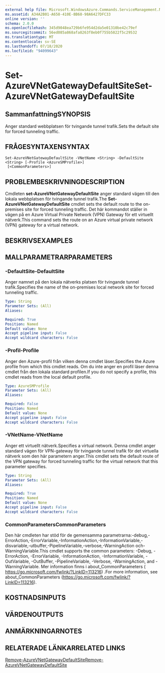 ```yaml
---
external help file: Microsoft.WindowsAzure.Commands.ServiceManagement.Network.dll-Help.xml
ms.assetid: A34A2B01-A658-410E-8B68-98A6427DFC33
online version: ''
schema: 2.0.0
ms.openlocfilehash: 345d9048ea729b6fe954d2da5e01310be42c79ef
ms.sourcegitcommit: 56ed085a868afa8263f8eb0f755b5822f5c29532
ms.translationtype: MT
ms.contentlocale: sv-SE
ms.lasthandoff: 07/18/2020
ms.locfileid: "94099643"
---
```

# <span data-ttu-id="be8bf-101">Set-AzureVNetGatewayDefaultSite</span><span class="sxs-lookup"><span data-stu-id="be8bf-101">Set-AzureVNetGatewayDefaultSite</span></span>

## <span data-ttu-id="be8bf-102">Sammanfattning</span><span class="sxs-lookup"><span data-stu-id="be8bf-102">SYNOPSIS</span></span>
<span data-ttu-id="be8bf-103">Anger standard webbplatsen för tvingande tunnel trafik.</span><span class="sxs-lookup"><span data-stu-id="be8bf-103">Sets the default site for forced tunneling traffic.</span></span>

## <span data-ttu-id="be8bf-104">FRÅGESYNTAXEN</span><span class="sxs-lookup"><span data-stu-id="be8bf-104">SYNTAX</span></span>

```
Set-AzureVNetGatewayDefaultSite -VNetName <String> -DefaultSite <String> [-Profile <AzureSMProfile>]
 [<CommonParameters>]
```

## <span data-ttu-id="be8bf-105">PROBLEMBESKRIVNING</span><span class="sxs-lookup"><span data-stu-id="be8bf-105">DESCRIPTION</span></span>
<span data-ttu-id="be8bf-106">Cmdleten **set-AzureVNetGatewayDefaultSite** anger standard vägen till den lokala webbplatsen för tvingande tunnel trafik.</span><span class="sxs-lookup"><span data-stu-id="be8bf-106">The **Set-AzureVNetGatewayDefaultSite** cmdlet sets the default route to the on-premises site for forced tunneling traffic.</span></span>
<span data-ttu-id="be8bf-107">Det här kommandot ställer in vägen på en Azure Virtual Private Network (VPN) Gateway för ett virtuellt nätverk.</span><span class="sxs-lookup"><span data-stu-id="be8bf-107">This command sets the route on an Azure virtual private network (VPN) gateway for a virtual network.</span></span>

## <span data-ttu-id="be8bf-108">BESKRIVS</span><span class="sxs-lookup"><span data-stu-id="be8bf-108">EXAMPLES</span></span>

## <span data-ttu-id="be8bf-109">MALLPARAMETRAR</span><span class="sxs-lookup"><span data-stu-id="be8bf-109">PARAMETERS</span></span>

### <span data-ttu-id="be8bf-110">-DefaultSite</span><span class="sxs-lookup"><span data-stu-id="be8bf-110">-DefaultSite</span></span>
<span data-ttu-id="be8bf-111">Anger namnet på den lokala nätverks platsen för tvingande tunnel trafik.</span><span class="sxs-lookup"><span data-stu-id="be8bf-111">Specifies the name of the on-premises local network site for forced tunneling traffic.</span></span>

```yaml
Type: String
Parameter Sets: (All)
Aliases: 

Required: True
Position: Named
Default value: None
Accept pipeline input: False
Accept wildcard characters: False
```

### <span data-ttu-id="be8bf-112">-Profil</span><span class="sxs-lookup"><span data-stu-id="be8bf-112">-Profile</span></span>
<span data-ttu-id="be8bf-113">Anger den Azure-profil från vilken denna cmdlet läser.</span><span class="sxs-lookup"><span data-stu-id="be8bf-113">Specifies the Azure profile from which this cmdlet reads.</span></span>
<span data-ttu-id="be8bf-114">Om du inte anger en profil läser denna cmdlet från den lokala standard profilen.</span><span class="sxs-lookup"><span data-stu-id="be8bf-114">If you do not specify a profile, this cmdlet reads from the local default profile.</span></span>

```yaml
Type: AzureSMProfile
Parameter Sets: (All)
Aliases: 

Required: False
Position: Named
Default value: None
Accept pipeline input: False
Accept wildcard characters: False
```

### <span data-ttu-id="be8bf-115">-VNetName</span><span class="sxs-lookup"><span data-stu-id="be8bf-115">-VNetName</span></span>
<span data-ttu-id="be8bf-116">Anger ett virtuellt nätverk.</span><span class="sxs-lookup"><span data-stu-id="be8bf-116">Specifies a virtual network.</span></span>
<span data-ttu-id="be8bf-117">Denna cmdlet anger standard vägen för VPN-gateway för tvingande tunnel trafik för det virtuella nätverk som den här parametern anger.</span><span class="sxs-lookup"><span data-stu-id="be8bf-117">This cmdlet sets the default route of the VPN gateway for forced tunneling traffic for the virtual network that this parameter specifies.</span></span>

```yaml
Type: String
Parameter Sets: (All)
Aliases: 

Required: True
Position: Named
Default value: None
Accept pipeline input: False
Accept wildcard characters: False
```

### <span data-ttu-id="be8bf-118">CommonParameters</span><span class="sxs-lookup"><span data-stu-id="be8bf-118">CommonParameters</span></span>
<span data-ttu-id="be8bf-119">Den här cmdleten har stöd för de gemensamma parametrarna:-debug,-ErrorAction,-ErrorVariable,-InformationAction,-InformationVariable,-disvariable,-utbuffer,-PipelineVariable,-verbose,-WarningAction och-WarningVariable.</span><span class="sxs-lookup"><span data-stu-id="be8bf-119">This cmdlet supports the common parameters: -Debug, -ErrorAction, -ErrorVariable, -InformationAction, -InformationVariable, -OutVariable, -OutBuffer, -PipelineVariable, -Verbose, -WarningAction, and -WarningVariable.</span></span> <span data-ttu-id="be8bf-120">Mer information finns i about_CommonParameters ( https://go.microsoft.com/fwlink/?LinkID=113216) .</span><span class="sxs-lookup"><span data-stu-id="be8bf-120">For more information, see about_CommonParameters (https://go.microsoft.com/fwlink/?LinkID=113216).</span></span>

## <span data-ttu-id="be8bf-121">KOSTNADS</span><span class="sxs-lookup"><span data-stu-id="be8bf-121">INPUTS</span></span>

## <span data-ttu-id="be8bf-122">VÄRDEN</span><span class="sxs-lookup"><span data-stu-id="be8bf-122">OUTPUTS</span></span>

## <span data-ttu-id="be8bf-123">ANMÄRKNINGAR</span><span class="sxs-lookup"><span data-stu-id="be8bf-123">NOTES</span></span>

## <span data-ttu-id="be8bf-124">RELATERADE LÄNKAR</span><span class="sxs-lookup"><span data-stu-id="be8bf-124">RELATED LINKS</span></span>

[<span data-ttu-id="be8bf-125">Remove-AzureVNetGatewayDefaultSite</span><span class="sxs-lookup"><span data-stu-id="be8bf-125">Remove-AzureVNetGatewayDefaultSite</span></span>](./Remove-AzureVNetGatewayDefaultSite.md)
